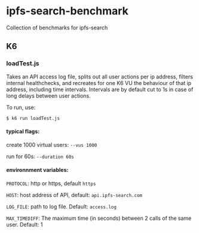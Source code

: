 # ipfs-search-benchmark
Collection of benchmarks for ipfs-search

## K6

### loadTest.js
Takes an API access log file, splits out all user actions per ip address, filters internal healthchecks, and recreates for one K6 VU the behaviour of that ip address, including time intervals.
Intervals are by default cut to 1s in case of long delays between user actions.

To run, use:
```
$ k6 run loadTest.js
```

#### typical flags:

create 1000 virtual users: `--vus 1000`

run for 60s: `--duration 60s`

#### environnment variables:

`PROTOCOL`: http or https, default `https`

`HOST`: host address of API, default: `api.ipfs-search.com`

`LOG_FILE`: path to log file. Default: `access.log`

`MAX_TIMEDIFF`: The maximum time (in seconds) between 2 calls of the same user. Default: 1
